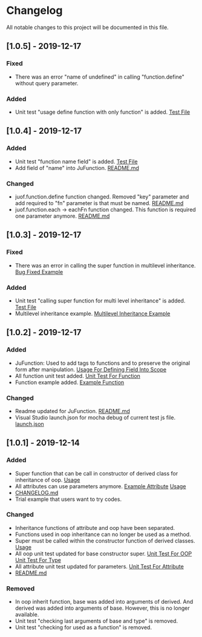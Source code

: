 # Changelog
All notable changes to this project will be documented in this file.

## [1.0.5] - 2019-12-17
### Fixed
- There was an error  "name of undefined" in calling "function.define" without query parameter.

### Added
- Unit test "usage define function with only function" is added. [Test File](https://github.com/JosephUz/juof/blob/master/test/function/index.test.js#L52)


## [1.0.4] - 2019-12-17
### Added
- Unit test "function name field" is added. [Test File](https://github.com/JosephUz/juof/blob/master/test/function/jufunction.test.js#L167)
- Add field of "name" into JuFunction. [README.md](https://github.com/JosephUz/juof/blob/master/README.md#instance-of-jufunction)

### Changed
- juof.function.define function changed. Removed "key" parameter and add required to "fn" parameter is that must be named. [README.md](https://github.com/JosephUz/juof/blob/master/README.md#juoffunctiondefinescope-query-fn)
- juof.function.each -> eachFn function changed. This function is required one parameter anymore. [README.md](https://github.com/JosephUz/juof/blob/master/README.md#juoffunctioneachscope-eachfn)


## [1.0.3] - 2019-12-17
### Fixed
- There was an error in calling the super function in multilevel inheritance. [Bug Fixed Example](https://github.com/JosephUz/juof/tree/master/examples/basic/multilevel.js)

### Added
- Unit test "calling super function for multi level inheritance" is added. [Test File](https://github.com/JosephUz/juof/blob/master/test/oop/index.test.js#L134)
- Multilevel inheritance example. [Multilevel Inheritance Example](https://github.com/JosephUz/juof/tree/master/examples/basic/multilevel.js)


## [1.0.2] - 2019-12-17
### Added
- JuFunction: Used to add tags to functions and to preserve the original form after manipulation. [Usage For Defining Field Into Scope](https://github.com/JosephUz/juof/blob/master/examples/function/app.js#L82)
- All function unit test added. [Unit Test For Function](https://github.com/JosephUz/juof/tree/master/test/function)
- Function example added. [Example Function](https://github.com/JosephUz/juof/blob/master/examples/function)

### Changed
- Readme updated for JuFunction. [README.md](https://github.com/JosephUz/juof/blob/master/README.md#juoffunction)
- Visual Studio launch.json for mocha debug of current test js file. [launch.json](https://github.com/JosephUz/juof/blob/master/.vscode/launch.json)


## [1.0.1] - 2019-12-14
### Added
- Super function that can be call in constructor of derived class for inheritance of oop. [Usage](https://github.com/JosephUz/juof/blob/master/examples/basic/app.js#L10)
- All attributes can use parameters anymore. [Example Attribute](https://github.com/JosephUz/juof/blob/master/examples/attribute/user/method.js#L37) [Usage](https://github.com/JosephUz/juof/blob/master/examples/attribute/user/method.js#L33)
- [CHANGELOG.md](https://github.com/JosephUz/juof/blob/master/CHANGELOG.md)
- Trial example that users want to try codes.

### Changed
- Inheritance functions of attribute and oop have been separated.
- Functions used in oop inheritance can no longer be used as a method. 
- Super must be called within the constructor function of derived classes. [Usage](https://github.com/JosephUz/juof/blob/master/examples/basic/app.js#L10)
- All oop unit test updated for base constructor super. [Unit Test For OOP](https://github.com/JosephUz/juof/tree/master/test/oop) [Unit Test For Type](https://github.com/JosephUz/juof/tree/master/test/oop)
- All attribute unit test updated for parameters. [Unit Test For Attribute](https://github.com/JosephUz/juof/tree/master/test/attribute)
- [README.md](https://github.com/JosephUz/juof/blob/master/README.md)

### Removed
- In oop inherit function, base was added into arguments of derived. And derived was added into arguments of base. However, this is no longer available.
- Unit test "checking last arguments of base and type" is removed.
- Unit test "checking for used as a function" is removed.